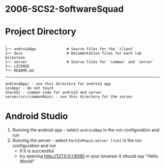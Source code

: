 # 2006-SCS2-SoftwareSquad

# Project Directory

    .
    ├── androidApp              # Source files for the `client`
    ├── docs                    # Documentation files for each lab milestone
    ├── server                  # Source files for `common` and `server`
    ├── LICENSE
    └── README.md
---

```
androidApp/ - use this directory for android app
iosApp/ - do not touch
shared/ - common code for android and server
server/src/commonMain/ - use this directory for the server

```
# Android Studio

1. Running the android app - select `androidApp` in the run configuration and run
2. Running the server - select `ParkInPeace:server [run]` in the run configuration and run
    - if it is successful
    - try opening http://127.0.0.1:8080 in your browser it should say "Hello World!"